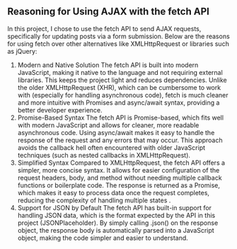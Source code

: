 ## Reasoning for Using AJAX with the fetch API

In this project, I chose to use the fetch API to send AJAX requests, specifically for updating posts via a form submission. Below are the reasons for using fetch over other alternatives like XMLHttpRequest or libraries such as jQuery:

1. Modern and Native Solution
   The fetch API is built into modern JavaScript, making it native to the language and not requiring external libraries. This keeps the project light and reduces dependencies.
   Unlike the older XMLHttpRequest (XHR), which can be cumbersome to work with (especially for handling asynchronous code), fetch is much cleaner and more intuitive with Promises and async/await syntax, providing a better developer experience.
2. Promise-Based Syntax
   The fetch API is Promise-based, which fits well with modern JavaScript and allows for cleaner, more readable asynchronous code. Using async/await makes it easy to handle the response of the request and any errors that may occur.
   This approach avoids the callback hell often encountered with older JavaScript techniques (such as nested callbacks in XMLHttpRequest).
3. Simplified Syntax
   Compared to XMLHttpRequest, the fetch API offers a simpler, more concise syntax. It allows for easier configuration of the request headers, body, and method without needing multiple callback functions or boilerplate code.
   The response is returned as a Promise, which makes it easy to process data once the request completes, reducing the complexity of handling multiple states .
4. Support for JSON by Default
   The fetch API has built-in support for handling JSON data, which is the format expected by the API in this project (JSONPlaceholder). By simply calling .json() on the response object, the response body is automatically parsed into a JavaScript object, making the code simpler and easier to understand.
